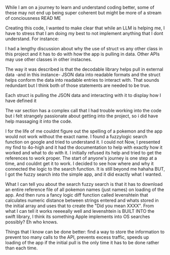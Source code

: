 While I am on a journey to learn and understand coding better, some of these may not end up being super coherent but might be more of a stream of conciousness READ ME

Creating this code, I wanted to make clear that while an LLM is helping me, I have to stress that I am doing my best to not implement anything that I dont understand. For instance:

I had a lengthy discussion about why the use of struct vs any other class in this project and it has to do with how the app is pulling in data. Other APIs may use other classes in other instacnes.

The way it was described is that the decodable library helps pull in external data -and in this instance- JSON data into readable formats and the struct helps conform the data into readable 
entries to interact with. That sounds redundant but I think both of those statements are needed to be true. 

Each struct is pulling the JSON data and interacting with it to display how I have defined it

The var section has a complex call that I had trouble working into the code but i felt strangely passionate about getting into the project, so i did have help massaging it into the code.

  I for the life of me couldnt figure out the spelling of a pokemon and the app would not work without the exact name. 
    I found a fuzzylogic search function on google and tried to understand it. 
        I could not
    Now, I presented my find to 4o-high and it had the documentation to help with exactly how it worked and what to do with it. I initially refused its help and tried to get the references to work proper. 
      The start of anyone's journey is one step at a time, and couldnt get it to work. I decided to see how where and why it connected the logic to the search function. It is still beyond me hahaha
      BUT, I got the fuzzy search into the simple app, and it did exactly what I wanted. 

  What I can tell you about the search fuzzy search is that it has to download an entire reference file of all pokemon names (just names) on loading of the app. 
  And then runs a fancy logic diff function called levenshtein that calculates numeric distance between strings entered and whats stored in the initial array and uses that to create the "Did you mean XXXX". 
  From what I can tell it works reeeeally well and levenshtein is BUILT INTO the swift library, I think its something Apple implements into OS searches possibly? Eh who knows. 
      
      
  Things that I know can be done better: find a way to store the information to prevent too many calls to the API, prevents excess traffic, speeds up loading of the app if the initial pull is the only time it has to be done rather than each time. 
      
